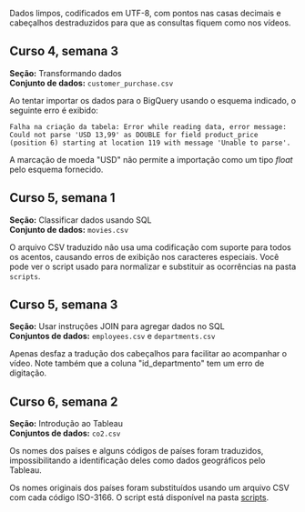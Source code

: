 Dados limpos, codificados em UTF-8, com pontos nas casas decimais e cabeçalhos destraduzidos para que as consultas fiquem como nos vídeos.

## Curso 4, semana 3
**Seção:** Transformando dados  
**Conjunto de dados:** `customer_purchase.csv`

Ao tentar importar os dados para o BigQuery usando o esquema indicado, o seguinte erro é exibido:

```
Falha na criação da tabela: Error while reading data, error message: Could not parse 'USD 13,99' as DOUBLE for field product_price (position 6) starting at location 119 with message 'Unable to parse'. 
```

A marcação de moeda "USD" não permite a importação como um tipo *float* pelo esquema fornecido.

## Curso 5, semana 1
**Seção:** Classificar dados usando SQL  
**Conjunto de dados:** `movies.csv`

O arquivo CSV traduzido não usa uma codificação com suporte para todos os acentos, causando erros de exibição nos caracteres especiais. Você pode ver o script usado para normalizar e substituir as ocorrências na pasta `scripts`.

## Curso 5, semana 3  
**Seção:** Usar instruções JOIN para agregar dados no SQL  
**Conjuntos de dados:** `employees.csv` e `departments.csv`

Apenas desfaz a tradução dos cabeçalhos para facilitar ao acompanhar o vídeo. Note também que a coluna "id_departmento" tem um erro de digitação.

## Curso 6, semana 2
**Seção:** Introdução ao Tableau  
**Conjuntos de dados:** `co2.csv`

Os nomes dos países e alguns códigos de países foram traduzidos, impossibilitando a identificação deles como dados geográficos pelo Tableau.

Os nomes originais dos países foram substituídos usando um arquivo CSV com cada código ISO-3166. O script está disponível na pasta [scripts](/scripts).
